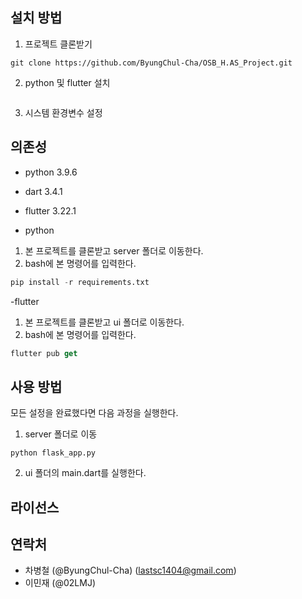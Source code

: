 ## 설치 방법

1. 프로젝트 클론받기
```
git clone https://github.com/ByungChul-Cha/OSB_H.AS_Project.git
```

2. python 및 flutter 설치
```

```

3. 시스템 환경변수 설정


## 의존성

- python 3.9.6
- dart 3.4.1
- flutter 3.22.1

- python
1. 본 프로젝트를 클론받고 server 폴더로 이동한다.
2. bash에 본 명령어를 입력한다.

```python
pip install -r requirements.txt
```

-flutter
1. 본 프로젝트를 클론받고 ui 폴더로 이동한다.
2. bash에 본 명령어를 입력한다.

```dart
flutter pub get
```

## 사용 방법

모든 설정을 완료했다면 다음 과정을 실행한다.

1. server 폴더로 이동

```
python flask_app.py
```

2. ui 폴더의 main.dart를 실행한다.

## 라이선스



## 연락처

- 차병철 (@ByungChul-Cha) (lastsc1404@gmail.com)
- 이민재 (@02LMJ)
